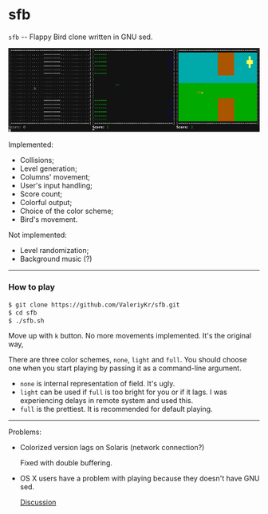 # sfb
`sfb` -- Flappy Bird clone written in GNU sed.

![screenshot](https://raw.githubusercontent.com/ValeriyKr/sfb/master/screenshot.png)

Implemented:
 * Collisions;
 * Level generation;
 * Columns' movement;
 * User's input handling;
 * Score count;
 * Colorful output;
 * Choice of the color scheme;
 * Bird's movement.

Not implemented:
 * Level randomization;
 * Background music (?)

---
### How to play
```
$ git clone https://github.com/ValeriyKr/sfb.git
$ cd sfb
$ ./sfb.sh
```
Move up with `k` button. No more movements implemented. It's the original way,

There are three color schemes, `none`, `light` and `full`.
You should choose one when you start playing by passing it as a command-line argument.
 * `none` is internal representation of field. It's ugly.
 * `light` can be used if `full` is too bright for you or if it lags.
   I was experiencing delays in remote system and used this.
 * `full` is the prettiest.
   It is recommended for default playing.

---
Problems:
 * Colorized version lags on Solaris (network connection?)
   
   Fixed with double buffering.
 * OS X users have a problem with playing because they doesn't have GNU sed.
   
   [Discussion](https://github.com/ValeriyKr/sfb/issues/3)

